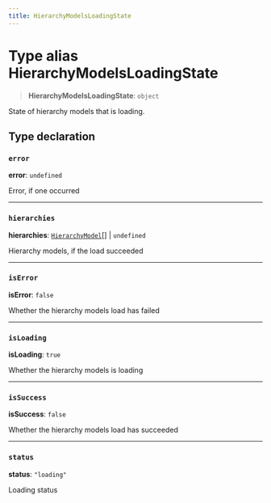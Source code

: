 ```yaml
---
title: HierarchyModelsLoadingState
---
```


# Type alias HierarchyModelsLoadingState

> **HierarchyModelsLoadingState**: `object`

State of hierarchy models that is loading.

## Type declaration

### `error`

**error**: `undefined`

Error, if one occurred

***

### `hierarchies`

**hierarchies**: [`HierarchyModel`](../interfaces/interface.HierarchyModel.md)[] \| `undefined`

Hierarchy models, if the load succeeded

***

### `isError`

**isError**: `false`

Whether the hierarchy models load has failed

***

### `isLoading`

**isLoading**: `true`

Whether the hierarchy models is loading

***

### `isSuccess`

**isSuccess**: `false`

Whether the hierarchy models load has succeeded

***

### `status`

**status**: `"loading"`

Loading status
